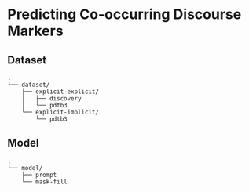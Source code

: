# Predicting Co-occurring Discourse Markers

## Dataset
```
.
└── dataset/
    ├── explicit-explicit/
    │   ├── discovery
    │   └── pdtb3
    └── explicit-implicit/
        └── pdtb3
```
## Model
```
.
└── model/
    ├── prompt
    └── mask-fill
```
